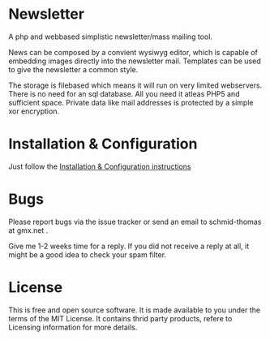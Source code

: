 # Newsletter

A php and webbased simplistic newsletter/mass mailing tool.

News can be composed by a convient wysiwyg editor, which is capable of embedding images directly into the newsletter mail.
Templates can be used to give the newsletter a common style.

The storage is filebased which means it will run on very limited webservers. There is no need for an sql database. All you need it atleas PHP5 and sufficient space.
Private data like mail addresses is protected by a simple xor encryption.

# Installation & Configuration

Just follow the [Installation & Configuration instructions](INSTALL.md)

# Bugs
Please report bugs via the issue tracker or send an email to schmid-thomas at gmx.net .

Give me 1-2 weeks time for a reply. If you did not receive a reply at all, it might be a good idea to check your spam filter. 

# License
This is free and open source software. It is made available to you under the terms of the MIT License.
It contains thrid party products, refere to Licensing information for more details.
